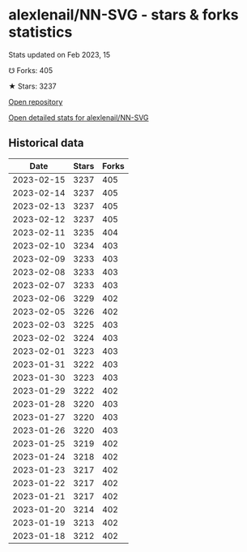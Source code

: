 # alexlenail/NN-SVG - stars & forks statistics

Stats updated on Feb 2023, 15

☋ Forks: 405

★ Stars: 3237

[Open repository](https://github.com/alexlenail/NN-SVG)

[Open detailed stats for alexlenail/NN-SVG](https://reviewgithub.com/rep/alexlenail/NN-SVG)

## Historical data
| Date | Stars | Forks |
|------|-------|-------|
| 2023-02-15 | 3237 | 405 | 
| 2023-02-14 | 3237 | 405 | 
| 2023-02-13 | 3237 | 405 | 
| 2023-02-12 | 3237 | 405 | 
| 2023-02-11 | 3235 | 404 | 
| 2023-02-10 | 3234 | 403 | 
| 2023-02-09 | 3233 | 403 | 
| 2023-02-08 | 3233 | 403 | 
| 2023-02-07 | 3233 | 403 | 
| 2023-02-06 | 3229 | 402 | 
| 2023-02-05 | 3226 | 402 | 
| 2023-02-03 | 3225 | 403 | 
| 2023-02-02 | 3224 | 403 | 
| 2023-02-01 | 3223 | 403 | 
| 2023-01-31 | 3222 | 403 | 
| 2023-01-30 | 3223 | 403 | 
| 2023-01-29 | 3222 | 402 | 
| 2023-01-28 | 3220 | 403 | 
| 2023-01-27 | 3220 | 403 | 
| 2023-01-26 | 3220 | 403 | 
| 2023-01-25 | 3219 | 402 | 
| 2023-01-24 | 3218 | 402 | 
| 2023-01-23 | 3217 | 402 | 
| 2023-01-22 | 3217 | 402 | 
| 2023-01-21 | 3217 | 402 | 
| 2023-01-20 | 3214 | 402 | 
| 2023-01-19 | 3213 | 402 | 
| 2023-01-18 | 3212 | 402 | 

